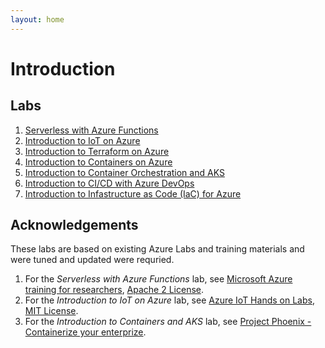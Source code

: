```yaml
---
layout: home
---
```


# Introduction

## Labs

1. [Serverless with Azure Functions](./labs/01_serverless/serverless.md)
1. [Introduction to IoT on Azure](./labs/02_iot/iot.md)
1. [Introduction to Terraform on Azure](./labs/03_terraform/terraform.md)
1. [Introduction to Containers on Azure](./labs/04_containers_on_azure/containers_on_azure.md)
1. [Introduction to Container Orchestration and AKS](./labs/05_container_orchestration_and_aks/containers_and_aks.md)
1. [Introduction to CI/CD with Azure DevOps](./labs/06_cicd_azure_devops/cicd_azure_devops.md)
1. [Introduction to Infastructure as Code (IaC) for Azure](./labs/07_iac/iac.md)

## Acknowledgements

These labs are based on existing Azure Labs and training materials and were tuned and updated were requried.

1. For the *Serverless with Azure Functions* lab, see [Microsoft Azure training for researchers](https://github.com/MSRConnections/Azure-training-course), [Apache 2 License](https://raw.githubusercontent.com/MSRConnections/Azure-training-course/master/LICENSE.md).
1. For the *Introduction to IoT on Azure* lab, see [Azure IoT Hands on Labs](https://github.com/Azure-Samples/azureiotlabs), [MIT License](https://raw.githubusercontent.com/Azure-Samples/azureiotlabs/master/LICENSE.md).
1. For the *Introduction to Containers and AKS* lab, see [Project Phoenix - Containerize your enterprize](https://github.com/denniszielke/phoenix).
